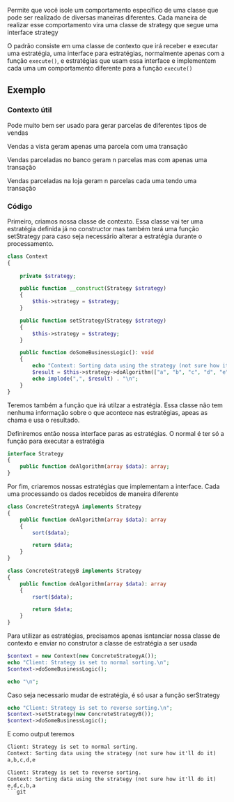 Permite que você isole um comportamento específico de uma classe que pode ser realizado de diversas maneiras diferentes. Cada maneira de realizar esse comportamento vira uma classe de strategy que segue uma interface strategy

O padrão consiste em uma classe de contexto que irá receber e executar uma estratégia, uma interface para estratégias, normalmente apenas com a função `execute()`, e estratégias que usam essa interface e implementem cada uma um comportamento diferente para a função `execute()`



## Exemplo


### Contexto útil

Pode muito bem ser usado para gerar parcelas de diferentes tipos de vendas

Vendas a vista geram apenas uma parcela com uma transação

Vendas parceladas no banco geram n parcelas mas com apenas uma transação

Vendas parceladas na loja geram n parcelas cada uma tendo uma transação


### Código

Primeiro, criamos nossa classe de contexto. Essa classe vai ter uma estratégia definida já no constructor mas também terá uma função setStrategy para caso seja necessário alterar a estratégia durante o processamento.

```php
class Context
{
   
    private $strategy;

    public function __construct(Strategy $strategy)
    {
        $this->strategy = $strategy;
    }

    public function setStrategy(Strategy $strategy)
    {
        $this->strategy = $strategy;
    }

    public function doSomeBusinessLogic(): void
    {
        echo "Context: Sorting data using the strategy (not sure how it'll do it)\n";
        $result = $this->strategy->doAlgorithm(["a", "b", "c", "d", "e"]);
        echo implode(",", $result) . "\n";
    }
}
```
Teremos também a função que irá utilzar a estratégia. Essa classe não tem nenhuma informação sobre o que acontece nas estratégias, apeas as chama e usa o resultado.

Definiremos então nossa interface paras as estratégias. O normal é ter só a função para executar a estratégia
```php
interface Strategy
{
    public function doAlgorithm(array $data): array;
}
```

Por fim, criaremos nossas estratégias que implementam a interface. Cada uma processando os dados recebidos de maneira diferente
```php
class ConcreteStrategyA implements Strategy
{
    public function doAlgorithm(array $data): array
    {
        sort($data);

        return $data;
    }
}

class ConcreteStrategyB implements Strategy
{
    public function doAlgorithm(array $data): array
    {
        rsort($data);

        return $data;
    }
}
```

Para utilizar as estratégias, precisamos apenas isntanciar nossa classe de contexto e enviar no construtor a classe de estratégia a ser usada 
```php
$context = new Context(new ConcreteStrategyA());
echo "Client: Strategy is set to normal sorting.\n";
$context->doSomeBusinessLogic();

echo "\n";

```

Caso seja necessario mudar de estratégia, é só usar a função serStrategy
```php
echo "Client: Strategy is set to reverse sorting.\n";
$context->setStrategy(new ConcreteStrategyB());
$context->doSomeBusinessLogic();
```

E como output teremos
```txt
Client: Strategy is set to normal sorting.
Context: Sorting data using the strategy (not sure how it'll do it)
a,b,c,d,e

Client: Strategy is set to reverse sorting.
Context: Sorting data using the strategy (not sure how it'll do it)
e,d,c,b,a
```git